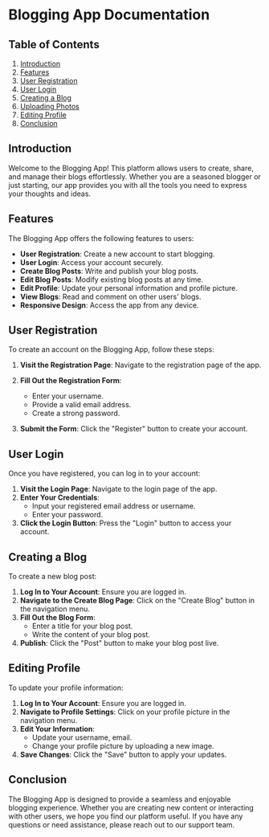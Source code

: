 # Blogging App Documentation

## Table of Contents

1. [Introduction](#introduction)
2. [Features](#features)
3. [User Registration](#user-registration)
4. [User Login](#user-login)
5. [Creating a Blog](#creating-a-blog)
6. [Uploading Photos](#uploading-photos)
7. [Editing Profile](#editing-profile)
8. [Conclusion](#conclusion)

## Introduction

Welcome to the Blogging App! This platform allows users to create, share, and manage their blogs effortlessly. Whether you are a seasoned blogger or just starting, our app provides you with all the tools you need to express your thoughts and ideas.

## Features

The Blogging App offers the following features to users:

- **User Registration**: Create a new account to start blogging.
- **User Login**: Access your account securely.
- **Create Blog Posts**: Write and publish your blog posts.
- **Edit Blog Posts**: Modify existing blog posts at any time.
- **Edit Profile**: Update your personal information and profile picture.
- **View Blogs**: Read and comment on other users' blogs.
- **Responsive Design**: Access the app from any device.

## User Registration

To create an account on the Blogging App, follow these steps:

1. **Visit the Registration Page**: Navigate to the registration page of the app.
2. **Fill Out the Registration Form**:

   - Enter your username.
   - Provide a valid email address.
   - Create a strong password.

3. **Submit the Form**: Click the "Register" button to create your account.

## User Login

Once you have registered, you can log in to your account:

1. **Visit the Login Page**: Navigate to the login page of the app.
2. **Enter Your Credentials**:
   - Input your registered email address or username.
   - Enter your password.
3. **Click the Login Button**: Press the "Login" button to access your account.

## Creating a Blog

To create a new blog post:

1. **Log In to Your Account**: Ensure you are logged in.
2. **Navigate to the Create Blog Page**: Click on the "Create Blog" button in the navigation menu.
3. **Fill Out the Blog Form**:
   - Enter a title for your blog post.
   - Write the content of your blog post.
4. **Publish**: Click the "Post" button to make your blog post live.

## Editing Profile

To update your profile information:

1. **Log In to Your Account**: Ensure you are logged in.
2. **Navigate to Profile Settings**: Click on your profile picture in the navigation menu.
3. **Edit Your Information**:
   - Update your username, email.
   - Change your profile picture by uploading a new image.
4. **Save Changes**: Click the "Save" button to apply your updates.

## Conclusion

The Blogging App is designed to provide a seamless and enjoyable blogging experience. Whether you are creating new content or interacting with other users, we hope you find our platform useful. If you have any questions or need assistance, please reach out to our support team.
